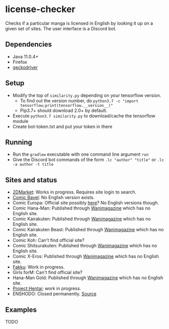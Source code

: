 # license-checker
Checks if a particular manga is licensed in English by looking it up on a given set of sites. The user interface is a Discord bot.
## Dependencies
* Java 11.0.4+
* Firefox
* [geckodriver](https://github.com/mozilla/geckodriver/releases)
## Setup
* Modify the top of `similarity.py` depending on your tensorflow version.
	* To find out the version number, do `python3.7 -c "import tensorflow;print(tensorflow.__version__)"`
	* Pip3.7+ should download 2.0+ by default.
* Execute `python3.7 similarity.py` to download/cache the tensorflow module
* Create bot-token.txt and put your token in there
## Running
* Run the `gradlew` executable with one command line argument `run`
* Give the Discord bot commands of the form `.lc "author" "title"` or `.lc -a author -t title`
## Sites and status
* [2DMarket](http://2d-market.com/): Works in progress. Requires site login to search.
* [Comic Bavel](https://comicbavel.com/): No English version exists.
* Comic Europa: Official site possibly [here](http://comicbavel.com/europa/)? No English versions though.
* Comic Hana-Man: Published through [Wanimagazine](https://www.wani.com/) which has no English site.
* Comic Kairakuten: Published through [Wanimagazine](https://www.wani.com/) which has no English site.
* Comic Kairakuten Beast: Published through [Wanimagazine](https://www.wani.com/) which has no English site.
* Comic Koh: Can't find official site?
* Comic Shitsurakuten: Published through [Wanimagazine](https://www.wani.com/) which has no English site.
* Comic X-Eros: Published through [Wanimagazine](https://www.wani.com/) which has no English site.
* [Fakku](https://www.fakku.net/): Work in progress.
* Girls forM: Can't find official site?
* Hana-Man Gold: Published through [Wanimagazine](https://www.wani.com/) which has no English site.
* [Project Hentai](https://www.projecthentai.com/); work in progress.
* ENSHODO: Closed permanently. [Source](https://www.twipu.com/patinafinish/tweet/1167021110849703937)
## Examples
TODO
